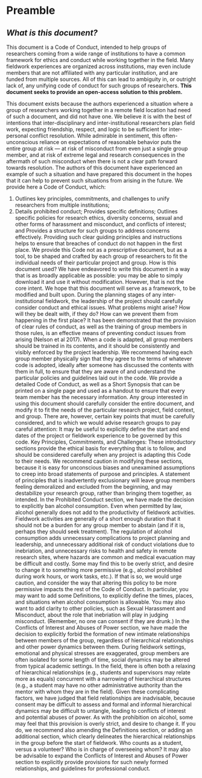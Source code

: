 # Preamble
## _What is this document?_  
This document is a Code of Conduct, intended to help groups of researchers coming from a wide range of institutions to have a common framework for ethics and conduct while working together in the field. Many fieldwork experiences are organized across institutions, may even include members that are not affiliated with any particular institution, and are funded from multiple sources. All of this can lead to ambiguity in, or outright lack of, any unifying code of conduct for such groups of researchers. **This document seeks to provide an open-access solution to this problem.** 

This document exists because the authors experienced a situation where a group of researchers working together in a remote field location had need of such a document, and did not have one. We believe it is with the best of intentions that inter-disciplinary and inter-institutional researchers plan field work, expecting friendship, respect, and logic to be sufficient for inter-personal conflict resolution. While admirable in sentiment, this often-unconscious reliance on expectations of reasonable behavior puts the entire group at risk — at risk of misconduct from even just a single group member, and at risk of extreme legal and research consequences in the aftermath of such misconduct when there is not a clear path forward towards resolution. The authors of this document have experienced an example of such a situation and have prepared this document in the hopes that it can help to prevent such situations from arising in the future. 
We provide here a Code of Conduct, which: 
1. Outlines key principles, commitments, and challenges to unify researchers from multiple institutions; 
2. Details prohibited conduct; 
Provides specific definitions; 
Outlines specific policies for research ethics, diversity concerns, sexual and other forms of harassment and misconduct, and conflicts of interest; and
Provides a structure for such groups to address concerns effectively. 
Providing such clear guiding principles and instructions helps to ensure that breaches of conduct do not happen in the first place. We provide this Code not as a prescriptive document, but as a tool, to be shaped and crafted by each group of researchers to fit the individual needs of their particular project and group. 
How is this document used?
We have endeavored to write this document in a way that is as broadly applicable as possible: you may be able to simply download it and use it without modification. However, that is not the core intent. We hope that this document will serve as a framework, to be modified and built upon.
During the planning stages of any inter-institutional fieldwork, the leadership of the project should carefully consider conduct and ethical issues. What problems might arise? How will they be dealt with, if they do? How can we prevent them from happening in the first place? 
It has been demonstrated that the provision of clear rules of conduct, as well as the training of group members in those rules, is an effective means of preventing conduct issues from arising (Nelson et al 2017). When a code is adapted, all group members should be trained in its contents, and it should be consistently and visibly enforced by the project leadership. We recommend having each group member physically sign that they agree to the terms of whatever code is adopted, ideally after someone has discussed the contents with them in full, to ensure that they are aware of and understand the particular policies and guidelines laid out in the code. 
We provide a detailed Code of Conduct, as well as a Short Synopsis that can be printed on a single page and used as a handout to ensure that every team member has the necessary information. 
Any group interested in using this document should carefully consider the entire document, and modify it to fit the needs of the particular research project, field context, and group. There are, however, certain key points that must be carefully considered, and to which we would advise research groups to pay careful attention: 
It may be useful to explicitly define the start and end dates of the project or fieldwork experience to be governed by this code.
Key Principles, Commitments, and Challenges: These introductory sections provide the ethical basis for everything that is to follow, and should be considered carefully when any project is adapting this Code to their needs. We recommend caution in modifying these sections, because it is easy for unconscious biases and unexamined assumptions to creep into broad statements of purpose and principles. A statement of principles that is inadvertently exclusionary will leave group members feeling demoralized and excluded from the beginning, and may destabilize your research group, rather than bringing them together, as intended. 
In the Prohibited Conduct section, we have made the decision to explicitly ban alcohol consumption. Even when permitted by law, alcohol generally does not add to the productivity of fieldwork activities. Fieldwork activities are generally of a short enough duration that it should not be a burden for any group member to abstain (and if it is, perhaps they should seek treatment). The regulation of alcohol consumption adds unnecessary complications to project planning and leadership, and unnecessary additional risk of conduct violations due to inebriation, and unnecessary risks to health and safety in remote research sites, where hazards are common and medical evacuation may be difficult and costly. 
Some may find this to be overly strict, and desire to change it to something more permissive (e.g., alcohol prohibited during work hours, or work tasks, etc.). If that is so, we would urge caution, and consider the way that altering this policy to be more permissive impacts the rest of the Code of Conduct. In particular, you may want to add some Definitions, to explicitly define the times, places, and situations when alcohol consumption is allowable. You may also want to add clarity to other policies, such as Sexual Harassment and Misconduct, about the role that inebriation will play in judging misconduct. (Remember, no one can consent if they are drunk.) 
In the Conflicts of Interest and Abuses of Power section, we have made the decision to explicitly forbid the formation of new intimate relationships between members of the group, regardless of hierarchical relationships and other power dynamics between them. During fieldwork settings, emotional and physical stresses are exaggerated, group members are often isolated for some length of time, social dynamics may be altered from typical academic settings. In the field, there is often both a relaxing of hierarchical relationships (e.g., students and supervisors may relate more as equals) concurrent with a narrowing of hierarchical structures (e.g., a student may have no other administrative authority than the mentor with whom they are in the field). Given these complicating factors, we have judged that field relationships are inadvisable, because consent may be difficult to assess and formal and informal hierarchical dynamics may be difficult to untangle, leading to conflicts of interest and potential abuses of power. 
As with the prohibition on alcohol, some may feel that this provision is overly strict, and desire to change it. If you do, we recommend also amending the Definitions section, or adding an additional section, which clearly delineates the hierarchical relationships in the group before the start of fieldwork. Who counts as a student, versus a volunteer? Who is in charge of overseeing whom? It may also be advisable to expand the Conflicts of Interest and Abuses of Power section to explicitly provide provisions for such newly formed relationships, and guidelines for professional conduct.
